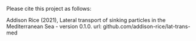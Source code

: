 Please cite this project as follows:

Addison Rice (2021),  Lateral transport of sinking particles in the Mediterranean Sea - version 0.1.0. url: github.com/addison-rice/lat-trans-med
